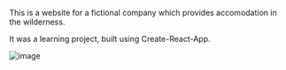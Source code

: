 This is a website for a fictional company which provides accomodation in the wilderness.

It was a learning project, built using Create-React-App.

![image](https://user-images.githubusercontent.com/31823017/106297277-6fef7c80-624a-11eb-9294-01f08cce2d3f.png)






